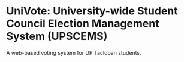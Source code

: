 # UniVote: University-wide Student Council Election Management System (UPSCEMS)
A web-based voting system for UP Tacloban students.
